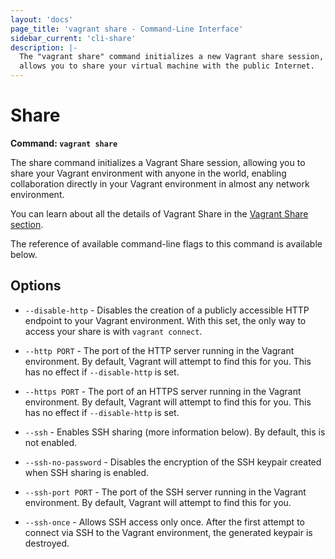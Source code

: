 ```yaml
---
layout: 'docs'
page_title: 'vagrant share - Command-Line Interface'
sidebar_current: 'cli-share'
description: |-
  The "vagrant share" command initializes a new Vagrant share session, which
  allows you to share your virtual machine with the public Internet.
---
```


# Share

**Command: `vagrant share`**

The share command initializes a Vagrant Share session, allowing you to
share your Vagrant environment with anyone in the world, enabling collaboration
directly in your Vagrant environment in almost any network environment.

You can learn about all the details of Vagrant Share in the
[Vagrant Share section](/docs/share/).

The reference of available command-line flags to this command
is available below.

## Options

- `--disable-http` - Disables the creation of a publicly accessible
  HTTP endpoint to your Vagrant environment. With this set, the only way
  to access your share is with `vagrant connect`.

- `--http PORT` - The port of the HTTP server running in the Vagrant
  environment. By default, Vagrant will attempt to find this for you.
  This has no effect if `--disable-http` is set.

- `--https PORT` - The port of an HTTPS server running in the Vagrant
  environment. By default, Vagrant will attempt to find this for you.
  This has no effect if `--disable-http` is set.

- `--ssh` - Enables SSH sharing (more information below). By default, this
  is not enabled.

- `--ssh-no-password` - Disables the encryption of the SSH keypair created
  when SSH sharing is enabled.

- `--ssh-port PORT` - The port of the SSH server running in the Vagrant
  environment. By default, Vagrant will attempt to find this for you.

- `--ssh-once` - Allows SSH access only once. After the first attempt to
  connect via SSH to the Vagrant environment, the generated keypair is
  destroyed.
